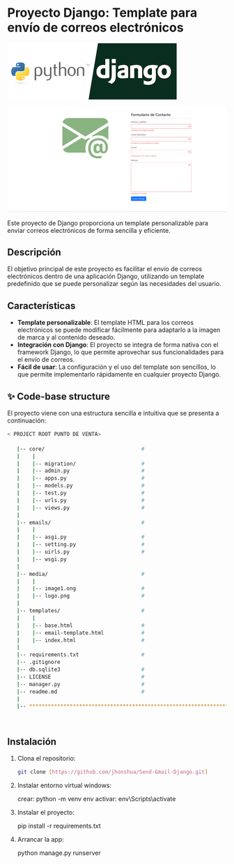 # Proyecto Django: Template para envío de correos electrónicos

![](media/logo.png)

![](media/imagen1.png)

Este proyecto de Django proporciona un template personalizable para enviar correos electrónicos de forma sencilla y eficiente.

## Descripción

El objetivo principal de este proyecto es facilitar el envío de correos electrónicos dentro de una aplicación Django, utilizando un template predefinido que se puede personalizar según las necesidades del usuario.

## Características

- **Template personalizable**: El template HTML para los correos electrónicos se puede modificar fácilmente para adaptarlo a la imagen de marca y al contenido deseado.
- **Integración con Django**: El proyecto se integra de forma nativa con el framework Django, lo que permite aprovechar sus funcionalidades para el envío de correos.
- **Fácil de usar**: La configuración y el uso del template son sencillos, lo que permite implementarlo rápidamente en cualquier proyecto Django.

## ✨ Code-base structure

El proyecto viene con una estructura sencilla e intuitiva que se presenta a continuación:
                                                                
```bash
< PROJECT ROOT PUNTO DE VENTA>
 
   |-- core/                               #
   |    |
   |    |-- migration/                     # 
   |    |-- admin.py                       # 
   |    |-- apps.py                        #  
   |    |-- models.py                      #   
   |    |-- test.py                        # 
   |    |-- urls.py                        #
   |    |-- views.py                       #
   |
   |-- emails/                             #
   |    |
   |    |-- asgi.py                        #   
   |    |-- setting.py                     # 
   |    |-- uirls.py                       #
   |    |-- wsgi.py  
   |
   |-- media/                              #
   |    |
   |    |-- image1.ong                     # 
   |    |-- logo.png                       # 
   |
   |-- templates/                          #
   |    |
   |    |-- base.html                      # 
   |    |-- email-template.html            # 
   |    |-- index.html                     #  
   |
   |-- requirements.txt                    # 
   |-- .gitignore   
   |-- db.sqlite3                          # 
   |-- LICENSE                             # 
   |-- manager.py                          # 
   |-- readme.md                           # 
   |
   |-- ************************************************************************
```

<br />

## Instalación


1. Clona el repositorio:
   ```bash
   git clone [https://github.com/jhonshua/Send-Gmail-Django.git]

2. Instalar entorno virtual windows:

   crear: python -m venv env
   activar: env\Scripts\activate

3. Instalar el proyecto:

   pip install -r requirements.txt

4. Arrancar la app:

   python manage.py runserver

